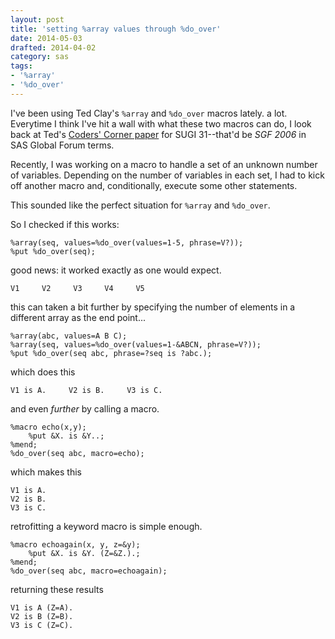 ```yaml
---
layout: post
title: 'setting %array values through %do_over'
date: 2014-05-03
drafted: 2014-04-02
category: sas
tags:
- '%array'
- '%do_over'
---
```


I've been using Ted Clay's `%array` and `%do_over` macros lately. a lot. Everytime I think I've hit a wall with what these two macros can do, I look back at Ted's [Coders' Corner paper][tight-looping] for SUGI 31--that'd be *SGF 2006* in SAS Global Forum terms.

[tight-looping]: http://www2.sas.com/proceedings/sugi31/040-31.pdf "Tight Looping With Macro Arrays"

Recently, I was working on a macro to handle a set of an unknown number of variables. Depending on the number of variables in each set, I had to kick off another macro and, conditionally, execute some other statements.

This sounded like the perfect situation for `%array` and `%do_over`.

<!--more-->

So I checked if this works:

```
%array(seq, values=%do_over(values=1-5, phrase=V?));
%put %do_over(seq);
```

good news: it worked exactly as one would expect.

```
V1     V2     V3     V4     V5
```


this can taken a bit further by specifying the number of elements in a different array as the end point...

```
%array(abc, values=A B C);
%array(seq, values=%do_over(values=1-&ABCN, phrase=V?));
%put %do_over(seq abc, phrase=?seq is ?abc.);
```

which does this

```
V1 is A.     V2 is B.     V3 is C.
```


and even *further* by calling a macro.

```
%macro echo(x,y);
    %put &X. is &Y..;
%mend;
%do_over(seq abc, macro=echo);
```

which makes this

```
V1 is A.
V2 is B.
V3 is C.
```

retrofitting a keyword macro is simple enough.

```
%macro echoagain(x, y, z=&y);
    %put &X. is &Y. (Z=&Z.).;
%mend;
%do_over(seq abc, macro=echoagain);
```

returning these results

```
V1 is A (Z=A).
V2 is B (Z=B).
V3 is C (Z=C).
```
